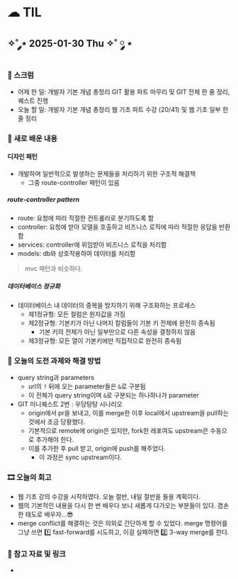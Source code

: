 # ☁︎ TIL

## ✧˚ ༘⋆ 2025-01-30 Thu ✧˚ ༘ ⋆

### 💬 스크럼
- 어제 한 일: 개발자 기본 개념 총정리 GIT 활용 파트 마무리 및 GIT 전체 한 줄 정리, 퀘스트 진행
- 오늘 할 일: 개발자 기본 개념 총정리 웹 기초 파트 수강 (20/41) 및 웹 기초 일부 한 줄 정리

### 🖤 새로 배운 내용
#### 디자인 패턴
- 개발하며 일반적으로 발생하는 문제들을 처리하기 위한 구조적 해결책
    - 그중 route-controller 패턴이 있음

##### route-controller pattern
- route: 요청에 따라 적절한 컨트롤러로 분기하도록 함
- controller: 요청에 받아 모델을 호출하고 비즈니스 로직에 따라 적절한 응답을 반환함
- services: controller에 위임받아 비즈니스 로직을 처리함
- models: db와 상호작용하여 데이터를 처리함

> mvc 패턴과 비슷하다.

##### 데이터베이스 정규화
- 데이터베이스 내 데이터의 중복을 방지하기 위해 구조화하는 프로세스
    - 제1정규형: 모든 컬럼은 원자값을 가짐
    - 제2정규형: 기본키가 아닌 나머지 칼럼들이 기본 키 전체에 완전히 종속됨
        - 기본 키의 전체가 아닌 일부만으로 다른 속성을 결정하지 않음
    - 제3정규형: 모든 열이 기본키에만 직접적으로 완전히 종속됨


### 🏁 오늘의 도전 과제와 해결 방법
- query string과 parameters
    - url의 `?` 뒤에 오는 parameter들은 `&`로 구분됨
    - 이 전체가 query string이며 `&`로 구분되는 하나하나가 parameter
- GIT 미니퀘스트 2번 : 우당탕탕 시나리오
    - origin에서 pr을 보내고, 이를 merge한 이후 local에서 upstream을 pull하는 것에서 조금 당황했다.
    - 기본적으로 remote에 origin은 있지만, fork한 레포여도 upstream은 수동으로 추가해야 한다.
    - 이를 추가한 후 pull 받고, origin에 push를 해주었다.
        - 이 과정은 sync upstream이다.

### 🎞️ 오늘의 회고
- 웹 기초 강의 수강을 시작하였다. 오늘 절반, 내일 절반을 들을 계획이다.
- 웹의 기본적인 내용을 다시 한 번 배우다 보니 새롭게 다가오는 부분들이 있다. 겸손한 태도로 배우자...😎
- merge conflict를 해결하는 것은 의외로 간단하게 할 수 있었다. merge 명령어를 그냥 쓰면 1️⃣ fast-forward를 시도하고, 이걸 실패하면 2️⃣ 3-way merge를 한다.

### 👀 참고 자료 및 링크
- 